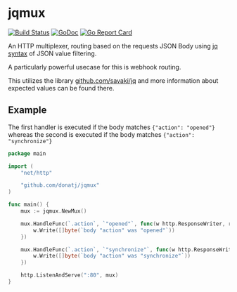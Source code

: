 # jqmux

[![Build Status](https://travis-ci.org/donatj/jqmux.svg?branch=master)](https://travis-ci.org/donatj/jqmux)
[![GoDoc](https://godoc.org/github.com/donatj/jqmux?status.svg)](https://godoc.org/github.com/donatj/jqmux)
[![Go Report Card](https://goreportcard.com/badge/github.com/donatj/jqmux)](https://goreportcard.com/report/github.com/donatj/jqmux)

An HTTP multiplexer, routing based on the requests JSON Body using [jq syntax](https://stedolan.github.io/jq/manual/) of JSON value filtering.

A particularly powerful usecase for this is webhook routing.

This utilizes the library [github.com/savaki/jq](https://github.com/savaki/jq) and more information about expected values can be found there.

## Example

The first handler is executed if the body matches `{"action": "opened"}` whereas the second is executed if the body matches `{"action": "synchronize"}`

```go
package main

import (
	"net/http"

	"github.com/donatj/jqmux"
)

func main() {
	mux := jqmux.NewMux()

	mux.HandleFunc(`.action`, `"opened"`, func(w http.ResponseWriter, r *http.Request) {
		w.Write([]byte(`body "action" was "opened"`))
	})

	mux.HandleFunc(`.action`, `"synchronize"`, func(w http.ResponseWriter, r *http.Request) {
		w.Write([]byte(`body "action" was "synchronize"`))
	})

	http.ListenAndServe(":80", mux)
}
```
